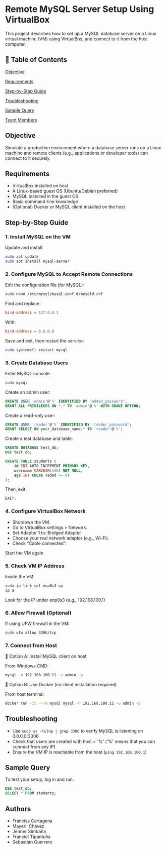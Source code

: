 # Remote MySQL Server Setup Using VirtualBox

This project describes how to set up a MySQL database server on a Linux virtual machine (VM) using VirtualBox, and connect to it from the host computer.

## 📘 Table of Contents

[Objective](#objective)

[Requirements](#requirements)

[Step-by-Step Guide](#step-by-step-guide)

[Troubleshooting](#troubleshooting)

[Sample Query](#sample-query)

[Team Members](#authors)

## Objective

Simulate a production environment where a database server runs on a Linux machine and remote clients (e.g., applications or developer tools) can connect to it securely.

## Requirements

- VirtualBox installed on host
- A Linux-based guest OS (Ubuntu/Debian preferred)
- MySQL installed in the guest OS
- Basic command-line knowledge
- (Optional) Docker or MySQL client installed on the host

## Step-by-Step Guide

### 1. Install MySQL on the VM

Update and install:

```bash
sudo apt update
sudo apt install mysql-server
```

### 2. Configure MySQL to Accept Remote Connections

Edit the configuration file (for MySQL):

```bash
sudo nano /etc/mysql/mysql.conf.d/mysqld.cnf
```

Find and replace:

```ini
bind-address = 127.0.0.1
```

With:

```ini
bind-address = 0.0.0.0
```

Save and exit, then restart the service:

```bash
sudo systemctl restart mysql
```

### 3. Create Database Users

Enter MySQL console:

```bash
sudo mysql
```

Create an admin user:

```sql
CREATE USER 'admin'@'%' IDENTIFIED BY 'admin_password';
GRANT ALL PRIVILEGES ON *.* TO 'admin'@'%' WITH GRANT OPTION;
```

Create a read-only user:

```sql
CREATE USER 'reader'@'%' IDENTIFIED BY 'reader_password';
GRANT SELECT ON your_database_name.* TO 'reader'@'%';
```

Create a test database and table:

```sql
CREATE DATABASE test_db;
USE test_db;

CREATE TABLE students (
    id INT AUTO_INCREMENT PRIMARY KEY,
    username VARCHAR(100) NOT NULL,
    age INT CHECK (edad >= 0)
);
```

Then, exit:

```sql
EXIT;
```

### 4. Configure VirtualBox Network

- Shutdown the VM.
- Go to VirtualBox settings > Network.
- Set Adapter 1 to: Bridged Adapter
- Choose your real network adapter (e.g., Wi-Fi).
- Check “Cable connected”.

Start the VM again.

### 5. Check VM IP Address

Inside the VM:

```bash
sudo ip link set enp0s3 up
ip a
```

Look for the IP under enp0s3 (e.g., 192.168.100.1)

### 6. Allow Firewall (Optional)

If using UFW firewall in the VM:

```bash
sudo ufw allow 3306/tcp
```

### 7. Connect from Host

🔹 Option A: Install MySQL client on host

From Windows CMD:

```bash
mysql -h 192.168.100.11 -u admin -p
```

🔹 Option B: Use Docker (no client installation required)

From host terminal:

```bash
docker run -it --rm mysql mysql -h 192.168.100.11 -u admin -p
```

## Troubleshooting

- Use `sudo ss -tulnp | grep 3306` to verify MySQL is listening on 0.0.0.0:3306
- Check that users are created with host = '%' ('%' means that you can connect from any IP)
- Ensure the VM IP is reachable from the host (`ping 192.168.100.1`)

## Sample Query

To test your setup, log in and run:

```sql
USE test_db;
SELECT * FROM students;
```

## Authors

- Franciss Cartagena
- Mayerli Chávez
- Jenner Simbaña
- Franciel Tipantuña
- Sebastián Guerrero

